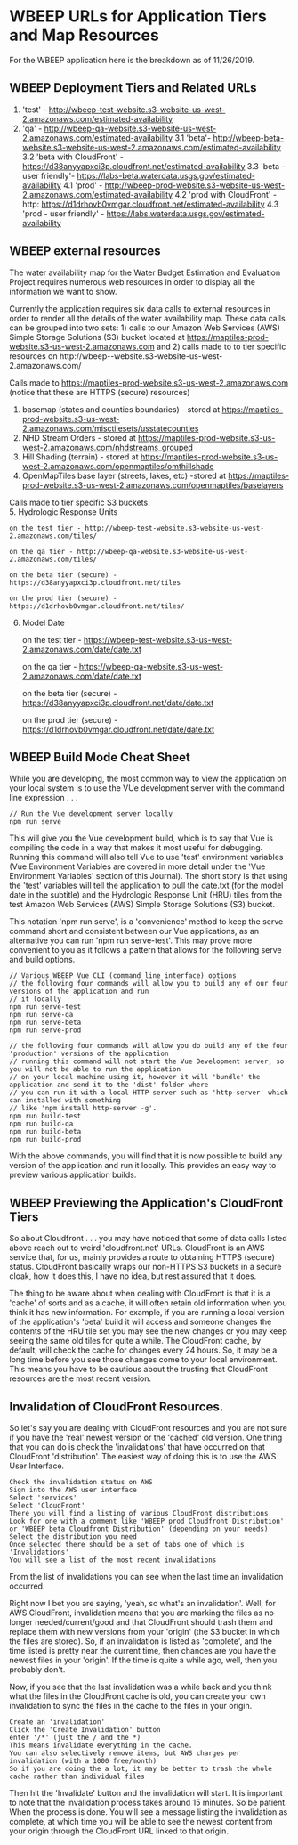 # WBEEP URLs for Application Tiers and Map Resources

For the WBEEP application here is the breakdown as of 11/26/2019.

## WBEEP Deployment Tiers and Related URLs
1. 'test' - http://wbeep-test-website.s3-website-us-west-2.amazonaws.com/estimated-availability
2. 'qa' - http://wbeep-qa-website.s3-website-us-west-2.amazonaws.com/estimated-availability
3.1 'beta'- http://wbeep-beta-website.s3-website-us-west-2.amazonaws.com/estimated-availability
3.2 'beta with CloudFront' - https://d38anyyapxci3p.cloudfront.net/estimated-availability
3.3 'beta - user friendly'- https://labs-beta.waterdata.usgs.gov/estimated-availability
4.1 'prod' - http://wbeep-prod-website.s3-website-us-west-2.amazonaws.com/estimated-availability
4.2 'prod with CloudFront' - http: https://d1drhovb0vmgar.cloudfront.net/estimated-availability
4.3 'prod - user friendly' - https://labs.waterdata.usgs.gov/estimated-availability

## WBEEP external resources 
The water availability map for the Water Budget Estimation and Evaluation Project requires numerous web resources in order 
to display all the information we want to show.

Currently the application requires six data calls to external resources in order to render all the details of the 
water availability map. These data calls can be grouped into two sets: 1) calls to our Amazon Web Services (AWS)
Simple Storage Solutions (S3) bucket located at https://maptiles-prod-website.s3-us-west-2.amazonaws.com and 2) calls made to 
to tier specific resources on http://wbeep-<one of our four deployement tiers>-website.s3-website-us-west-2.amazonaws.com/

Calls made to https://maptiles-prod-website.s3-us-west-2.amazonaws.com (notice that these are HTTPS (secure) resources)
1. basemap (states and counties boundaries) - stored at https://maptiles-prod-website.s3-us-west-2.amazonaws.com/misctilesets/usstatecounties
2. NHD Stream Orders - stored at https://maptiles-prod-website.s3-us-west-2.amazonaws.com/nhdstreams_grouped
3. Hill Shading (terrain) - stored at https://maptiles-prod-website.s3-us-west-2.amazonaws.com/openmaptiles/omthillshade
4. OpenMapTiles base layer (streets, lakes, etc) -stored at https://maptiles-prod-website.s3-us-west-2.amazonaws.com/openmaptiles/baselayers

Calls made to tier specific S3 buckets.  
5. Hydrologic Response Units

    on the test tier - http://wbeep-test-website.s3-website-us-west-2.amazonaws.com/tiles/
    
    on the qa tier - http://wbeep-qa-website.s3-website-us-west-2.amazonaws.com/tiles/
    
    on the beta tier (secure) - https://d38anyyapxci3p.cloudfront.net/tiles
    
    on the prod tier (secure) -   https://d1drhovb0vmgar.cloudfront.net/tiles/
    
6. Model Date

    on the test tier - https://wbeep-test-website.s3-us-west-2.amazonaws.com/date/date.txt
    
    on the qa tier - https://wbeep-qa-website.s3-us-west-2.amazonaws.com/date/date.txt
    
    on the beta tier (secure) - https://d38anyyapxci3p.cloudfront.net/date/date.txt
    
    on the prod tier (secure) - https://d1drhovb0vmgar.cloudfront.net/date/date.txt


## WBEEP Build Mode Cheat Sheet

While you are developing, the most common way to view the application on your local system
is to use the VUe development server with the command line expression . . .
```
// Run the Vue development server locally
npm run serve
```
This will give you the Vue development build, which is to say that Vue is compiling the code
in a way that makes it most useful for debugging. Running this command will also tell Vue to 
use 'test' environment variables (Vue Environment Variables are covered in more detail under the 'Vue Environment Variables'
section of this Journal). The short story is that using the 'test' variables will tell the
application to pull the date.txt (for the model date in the subtitle) and the Hydrologic Response Unit (HRU) tiles from
the test Amazon Web Services (AWS) Simple Storage Solutions (S3) bucket. 

This notation 'npm run serve', is a 'convenience' method to keep the serve command short and consistent between 
our Vue applications, as an alternative you can run 'npm run serve-test'. This may prove more convenient to you
as it follows a pattern that allows for the following serve and build options.
```
// Various WBEEP Vue CLI (command line interface) options
// the following four commands will allow you to build any of our four versions of the application and run 
// it locally 
npm run serve-test
npm run serve-qa
npm run serve-beta
npm run serve-prod

// the following four commands will allow you do build any of the four 'production' versions of the application
// running this command will not start the Vue Development server, so you will not be able to run the application
// on your local machine using it, however it will 'bundle' the application and send it to the 'dist' folder where 
// you can run it with a local HTTP server such as 'http-server' which can installed with something 
// like 'npm install http-server -g'.
npm run build-test
npm run build-qa
npm run build-beta
npm run build-prod
``` 

With the above commands, you will find that it is now possible to build any version of the application 
and run it locally. This provides an easy way to preview various application builds.

## WBEEP Previewing the Application's CloudFront Tiers
So about Cloudfront . . . you may have noticed that some of data calls listed above reach out to weird 'cloudfront.net' URLs. CloudFront is an 
AWS service that, for us, mainly provides a route to obtaining HTTPS (secure) status. CloudFront basically
wraps our non-HTTPS S3 buckets in a secure cloak, how it does this, I have no idea, but rest assured that it 
does. 

The thing to be aware about when dealing with CloudFront is that it is a 'cache' of sorts and as a cache, it 
will often retain old information when you think it has new information. For example, if you are running a local version
of the application's 'beta' build it will access and someone changes the contents of the HRU tile set you may see 
the new changes or you may keep seeing the same old tiles for quite a while. The CloudFront cache, by default,
will check the cache for changes every 24 hours. So, it may be a long time before you see those changes come to 
your local environment. This means you have to be cautious about the trusting that CloudFront resources are the 
most recent version.

## Invalidation of CloudFront Resources.   
So let's say you are dealing with CloudFront resources and you are not sure if you have the 'real' newest
version or the 'cached' old version. One thing that you can do is check the 'invalidations' that have occurred on
that CloudFront 'distribution'. The easiest way of doing this is to use the AWS User Interface. 
```
Check the invalidation status on AWS
Sign into the AWS user interface
Select 'services'
Select 'CloudFront'
There you will find a listing of various CloudFront distributions
Look for one with a comment like 'WBEEP prod Cloudfront Distribution' or 'WBEEP beta Cloudfront Distribution' (depending on your needs)
Select the distribution you need
Once selected there should be a set of tabs one of which is 'Invalidations'
You will see a list of the most recent invalidations
``` 
From the list of invalidations you can see when the last time an invalidation occurred. 

Right now I bet you are saying, 'yeah, so what's an invalidation'. Well, for AWS CloudFront, invalidation means that you are marking the 
files as no longer needed/current/good and that CloudFront should trash them and replace them with new versions from
your 'origin' (the S3 bucket in which the files are stored). So, if an invalidation is listed as 'complete', and
the time listed is pretty near the current time, then chances are you have the newest files in your 'origin'. If the time
is quite a while ago, well, then you probably don't.

Now, if you see that the last invalidation was a while back and you think what the files in the CloudFront
cache is old, you can create your own invalidation to sync the files in the cache to the files in your
origin. 
```
Create an 'invalidation'
Click the 'Create Invalidation' button
enter '/*' (just the / and the *) 
This means invalidate everything in the cache.
You can also selectively remove items, but AWS charges per invalidation (with a 1000 free/month)
So if you are doing the a lot, it may be better to trash the whole cache rather than individual files
```
Then hit the 'Invalidate' button and the invalidation will start. It is important to note that the
invalidation process takes around 15 minutes. So be patient. When the process is done. You will see a 
message listing the invalidation as complete, at which time you will be able to see the newest content from your
origin through the CloudFront URL linked to that origin.
